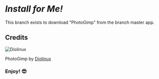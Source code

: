 # *Install for Me!*
This branch exists to download "PhotoGimp" from the branch master app.

## Credits

![Diolinux](https://3.bp.blogspot.com/-mqAk_Y6YXKI/WXzDSor2ppI/AAAAAAAAiL8/7grf85mW7iU6yKNxisAE0IJqVt9hxZBdwCK4BGAYYCw/s1600/blog%2Bdiolinux%2Blog.png "Blog DioLinux")

PhotoGimp by [Diolinux](https://www.diolinux.com.br/2017/04/photogimp-20171-gimp-photoshop-theme-download.html)

### Enjoy! :sunglasses:
